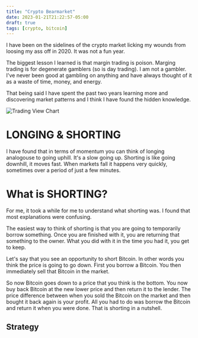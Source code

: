 ```yaml
---
title: "Crypto Bearmarket"
date: 2023-01-21T21:22:57-05:00
draft: true
tags: [crypto, bitcoin]
---
```

I have been on the sidelines of the crypto market licking my wounds from loosing my ass off in 2020. It was not a fun year. 

The biggest lesson I learned is that margin trading is poison. Marging trading is for degenerate gamblers (so is day trading). I am not a gambler. I've never been good at gambling on anything and have always thought of it as a waste of time, money, and energy. 

That being said I have spent the past two years learning more and discovering market patterns and I think I have found the hidden knowledge. 

![Trading View Chart](https://www.tradingview.com/x/jlL4dPc7/)

# LONGING & SHORTING

I have found that in terms of momentum you can think of longing analogouse to going uphill. It's a slow going up. Shorting is like going downhill, it moves fast. When markets fall it happens very quickly, sometimes over a period of just a few minutes. 

# What is SHORTING?

For me, it took a while for me to understand what shorting was. I found that most explanations were confusing. 

The easiest way to think of shorting is that you are going to temporarily borrow something. Once you are finished with it, you are returning that something to the owner. What you did with it in the time you had it, you get to keep. 

Let's say that you see an opportunity to short Bitcoin. In other words you think the price is going to go down. First you borrow a Bitcoin. You then immediately sell that Bitcoin in the market. 

So now Bitcoin goes down to a price that you think is the bottom. You now buy back Bitcoin at the new lower price and then return it to the lender. The price difference between when you sold the Bitcoin on the market and then bought it back again is your profit. All you had to do was borrow the Bitcoin and return it when you were done. That is shorting in a nutshell. 

## Strategy 
